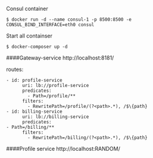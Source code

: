 Consul container
```
$ docker run -d --name consul-1 -p 8500:8500 -e CONSUL_BIND_INTERFACE=eth0 consul
```

Start all containser
```
$ docker-composer up -d
```


####Gateway-service
http://localhost:8181/

routes:
    
    - id: profile-service
          uri: lb://profile-service
          predicates:
            - Path=/profile/**
          filters:
            - RewritePath=/profile/(?<path>.*), /$\{path}
    - id: billing-service
          uri: lb://billing-service
          predicates:
    - Path=/billing/**
          filters:
            - RewritePath=/billing/(?<path>.*), /$\{path}


####Profile service
http://localhost:RANDOM/
